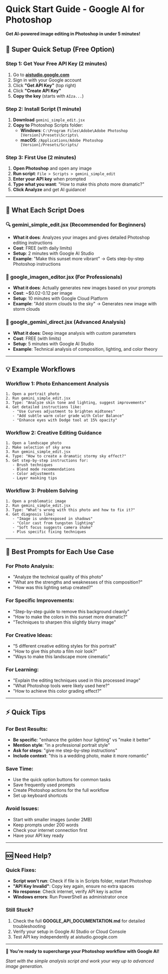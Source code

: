 # Quick Start Guide - Google AI for Photoshop

**Get AI-powered image editing in Photoshop in under 5 minutes!**

## 🚀 Super Quick Setup (Free Option)

### Step 1: Get Your Free API Key (2 minutes)
1. Go to **[aistudio.google.com](https://aistudio.google.com)**
2. Sign in with your Google account
3. Click **"Get API Key"** (top right)
4. Click **"Create API Key"**
5. **Copy the key** (starts with `AIza...`)

### Step 2: Install Script (1 minute)
1. **Download** `gemini_simple_edit.jsx`
2. **Copy to** Photoshop Scripts folder:
   - **Windows**: `C:\Program Files\Adobe\Adobe Photoshop [Version]\Presets\Scripts\`
   - **macOS**: `/Applications/Adobe Photoshop [Version]/Presets/Scripts/`

### Step 3: First Use (2 minutes)
1. **Open Photoshop** and open any image
2. **Run script**: `File > Scripts > gemini_simple_edit`
3. **Enter your API key** when prompted
4. **Type what you want**: "How to make this photo more dramatic?"
5. **Click Analyze** and get AI guidance!

---

## 📖 What Each Script Does

### 🔍 **gemini_simple_edit.jsx** (Recommended for Beginners)
- **What it does**: Analyzes your images and gives detailed Photoshop editing instructions
- **Cost**: FREE (with daily limits)
- **Setup**: 2 minutes with Google AI Studio
- **Example**: "Make this sunset more vibrant" → Gets step-by-step Photoshop instructions

### 🎨 **google_imagen_editor.jsx** (For Professionals) 
- **What it does**: Actually generates new images based on your prompts
- **Cost**: ~$0.02-0.12 per image
- **Setup**: 10 minutes with Google Cloud Platform
- **Example**: "Add storm clouds to the sky" → Generates new image with storm clouds

### 🔬 **google_gemini_direct.jsx** (Advanced Analysis)
- **What it does**: Deep image analysis with custom parameters
- **Cost**: FREE (with limits)
- **Setup**: 5 minutes with Google AI Studio
- **Example**: Technical analysis of composition, lighting, and color theory

---

## 💡 Example Workflows

### Workflow 1: Photo Enhancement Analysis
```
1. Open a portrait photo
2. Run gemini_simple_edit.jsx
3. Type: "Analyze skin tone and lighting, suggest improvements"
4. Get detailed instructions like:
   - "Use Curves adjustment to brighten midtones"
   - "Add subtle warm color grade with Color Balance"
   - "Enhance eyes with Dodge tool at 15% opacity"
```

### Workflow 2: Creative Editing Guidance  
```
1. Open a landscape photo
2. Make selection of sky area
3. Run gemini_simple_edit.jsx
4. Type: "How to create a dramatic stormy sky effect?"
5. Get step-by-step instructions for:
   - Brush techniques
   - Blend mode recommendations
   - Color adjustments
   - Layer masking tips
```

### Workflow 3: Problem Solving
```
1. Open a problematic image
2. Run gemini_simple_edit.jsx
3. Type: "What's wrong with this photo and how to fix it?"
4. Get diagnosis like:
   - "Image is underexposed in shadows"
   - "Color cast from tungsten lighting"
   - "Soft focus suggests camera shake"
   - Plus specific fixing techniques
```

---

## 🎯 Best Prompts for Each Use Case

### For Photo Analysis:
- "Analyze the technical quality of this photo"
- "What are the strengths and weaknesses of this composition?"
- "How was this lighting setup created?"

### For Specific Improvements:
- "Step-by-step guide to remove this background cleanly"
- "How to make the colors in this sunset more dramatic?"
- "Techniques to sharpen this slightly blurry image"

### For Creative Ideas:
- "5 different creative editing styles for this portrait"
- "How to give this photo a film noir look?"
- "Ways to make this landscape more cinematic"

### For Learning:
- "Explain the editing techniques used in this processed image"
- "What Photoshop tools were likely used here?"
- "How to achieve this color grading effect?"

---

## ⚡ Quick Tips

### For Best Results:
- **Be specific**: "enhance the golden hour lighting" vs "make it better"
- **Mention style**: "in a professional portrait style"
- **Ask for steps**: "give me step-by-step instructions"
- **Include context**: "this is a wedding photo, make it more romantic"

### Save Time:
- Use the quick option buttons for common tasks
- Save frequently used prompts
- Create Photoshop actions for the full workflow
- Set up keyboard shortcuts

### Avoid Issues:
- Start with smaller images (under 2MB)
- Keep prompts under 200 words
- Check your internet connection first
- Have your API key ready

---

## 🆘 Need Help?

### Quick Fixes:
- **Script won't run**: Check if file is in Scripts folder, restart Photoshop
- **"API Key Invalid"**: Copy key again, ensure no extra spaces
- **No response**: Check internet, verify API key is active
- **Windows errors**: Run PowerShell as administrator once

### Still Stuck?
1. Check the full **GOOGLE_API_DOCUMENTATION.md** for detailed troubleshooting
2. Verify your setup in Google AI Studio or Cloud Console
3. Test API key independently at aistudio.google.com

---

**🎉 You're ready to supercharge your Photoshop workflow with Google AI!**

*Start with the simple analysis script and work your way up to advanced image generation.*